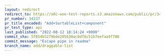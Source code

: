 ```yaml
---
layout: redirect
redirect_to: https://a8c-woo-test-reports.s3.amazonaws.com/public/pr/34237/api/index.html
pr_number: 34237
pr_title_encoded: "Add+SortableList+component"
pr_test_type: api
last_published: "2022-08-12 18:14:24 +0000"
commit_sha: 5f054b5279bde205638ac8df8c51b7eefaa9f788
commit_message: "Escape pipe in readme"
branch_name: add/draggable-list
---
```

